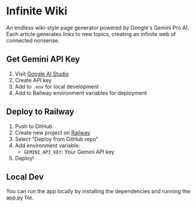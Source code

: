 # Infinite Wiki

An endless wiki-style page generator powered by Google's Gemini Pro AI. Each article generates links to new topics, creating an infinite web of connected nonsense.

## Get Gemini API Key

1. Visit [Google AI Studio](https://makersuite.google.com/app/apikey)
2. Create API key
3. Add to `.env` for local development
4. Add to Railway environment variables for deployment

## Deploy to Railway

1. Push to GitHub
2. Create new project on [Railway](https://railway.app)
3. Select "Deploy from GitHub repo"
4. Add environment variable:
   - `GEMINI_API_KEY`: Your Gemini API key
5. Deploy!

## Local Dev

You can run the app locally by installing the dependencies and running the app.py file. 